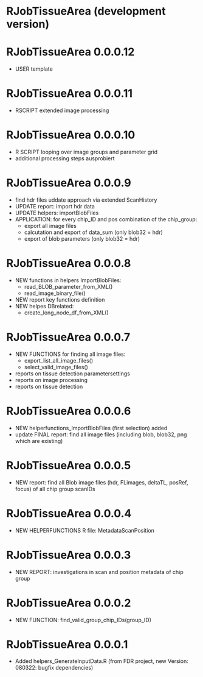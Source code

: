 # RJobTissueArea (development version)

# RJobTissueArea 0.0.0.12

* USER template 

# RJobTissueArea 0.0.0.11

* RSCRIPT extended image processing 

# RJobTissueArea 0.0.0.10

* R SCRIPT looping over image groups and parameter grid
* additional processing steps ausprobiert

# RJobTissueArea 0.0.0.9
* find hdr files uddate approach via extended ScanHistory
* UPDATE report: import hdr data
* UPDATE helpers: importBlobFiles
* APPLICATION: for every chip_ID and pos combination of the chip_group:
    - export all image files 
    - calcutation and export of data_sum (only blob32 = hdr)
    - export of blob parameters (only blob32 = hdr)

# RJobTissueArea 0.0.0.8

* NEW functions in helpers ImportBlobFiles:
    - read_BLOB_parameter_from_XML()
    - read_image_binary_file()
* NEW report key functions definition
* NEW helpes DBrelated:
    - create_long_node_df_from_XML()

# RJobTissueArea 0.0.0.7

* NEW FUNCTIONS for finding all image files:
    - export_list_all_image_files()
    - select_valid_image_files()
* reports on tissue detection parametersettings
* reports on image processing
* reports on tissue detection

# RJobTissueArea 0.0.0.6

* NEW helperfunctions_ImportBlobFiles (first selection) added
* update FINAL report: find all image files (including blob, blob32, png which are existing)

# RJobTissueArea 0.0.0.5

* NEW report: find all Blob image files (hdr, FLimages, deltaTL, posRef, focus) of all chip group scanIDs 

# RJobTissueArea 0.0.0.4

* NEW HELPERFUNCTIONS R file: MetadataScanPosition

# RJobTissueArea 0.0.0.3

* NEW REPORT: investigations in scan and position metadata of chip group

# RJobTissueArea 0.0.0.2

* NEW FUNCTION: find_valid_group_chip_IDs(group_ID)

# RJobTissueArea 0.0.0.1

* Added helpers_GenerateInputData.R (from FDR project, new Version: 080322: bugfix dependencies)







